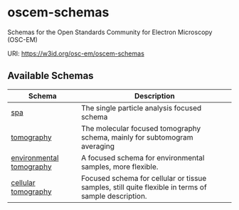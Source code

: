 # oscem-schemas

Schemas for the Open Standards Community for Electron Microscopy (OSC-EM)

URI: https://w3id.org/osc-em/oscem-schemas



## Available Schemas

| Schema | Description |
| --- | --- |
| [spa](spa/index.md) | The single particle analysis focused schema |
| [tomography](tomo/index.md) | The molecular focused tomography schema, mainly for subtomogram averaging |
| [environmental tomography](env_tomo/index.md) | A focused schema for environmental samples, more flexible. |
| [cellular tomography](cellular_tomo/index.md) | Focused schema for cellular or tissue samples, still quite flexible in terms of sample description. |